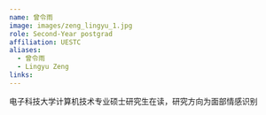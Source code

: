 ```yaml
---
name: 曾令雨
image: images/zeng_lingyu_1.jpg
role: Second-Year postgrad
affiliation: UESTC
aliases:
  - 曾令雨
  - Lingyu Zeng
links:
---
```


电子科技大学计算机技术专业硕士研究生在读，研究方向为面部情感识别
